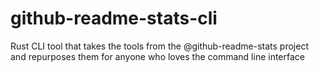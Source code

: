 # github-readme-stats-cli
Rust CLI tool that takes the tools from the @github-readme-stats project and repurposes them for anyone who loves the command line interface
